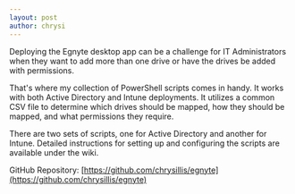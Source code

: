 ```yaml
---
layout: post
author: chrysi
---
```

Deploying the Egnyte desktop app can be a challenge for IT Administrators when they want to add more than one drive or have the drives be added with permissions.

That's where my collection of PowerShell scripts comes in handy. It works with both Active Directory and Intune deployments. It utilizes a common CSV file to determine which drives should be mapped, how they should be mapped, and what permissions they require.

There are two sets of scripts, one for Active Directory and another for Intune. Detailed instructions for setting up and configuring the scripts are available under the wiki.

GitHub Repository: [https://github.com/chrysillis/egnyte](https://github.com/chrysillis/egnyte)